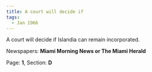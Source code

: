 ```yaml
---  
title: A court will decide if  
tags:  
  - Jan 1966  
---  
```

  
A court will decide if Islandia can remain incorporated.  
  
Newspapers: **Miami Morning News or The Miami Herald**  
  
Page: **1**, Section: **D** 
